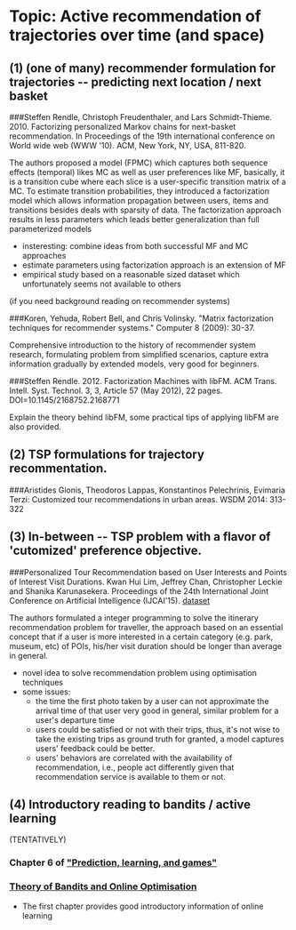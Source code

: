 Topic: Active recommendation of trajectories over time (and space)
=========== 

(1) (one of many) recommender formulation for trajectories -- predicting next location / next basket
-----------

###Steffen Rendle, Christoph Freudenthaler, and Lars Schmidt-Thieme. 2010. 
Factorizing personalized Markov chains for next-basket recommendation. 
In Proceedings of the 19th international conference on World wide web (WWW '10). ACM, New York, NY, USA, 811-820. 

The authors proposed a model (FPMC) which captures both sequence effects (temporal) likes MC as well as user preferences like MF,
basically, it is a transition cube where each slice is a user-specific transition matrix of a MC.
To estimate transition probabilities, they introduced a factorization model which allows information propagation between users, items and
transitions besides deals with sparsity of data. 
The factorization approach results in less parameters which leads better generalization than full parameterized models

* insteresting: combine ideas from both successful MF and MC approaches
* estimate parameters using factorization approach is an extension of MF
* empirical study based on a reasonable sized dataset which unfortunately seems not available to others


(if you need background reading on recommender systems)

###Koren, Yehuda, Robert Bell, and Chris Volinsky. 
"Matrix factorization techniques for recommender systems." Computer 8 (2009): 30-37.

Comprehensive introduction to the history of recommender system research,
formulating problem from simplified scenarios, capture extra information gradually by extended models, very good for beginners.


###Steffen Rendle. 2012. Factorization Machines with libFM. 
ACM Trans. Intell. Syst. Technol. 3, 3, Article 57 (May 2012), 22 pages. DOI=10.1145/2168752.2168771 

Explain the theory behind libFM, some practical tips of applying libFM are also provided.


(2) TSP formulations for trajectory recommentation.
-----------

###Aristides Gionis, Theodoros Lappas, Konstantinos Pelechrinis, Evimaria Terzi: 
Customized tour recommendations in urban areas. WSDM 2014: 313-322

(3) In-between -- TSP problem with a flavor of 'cutomized' preference objective. 
-----------

###Personalized Tour Recommendation based on User Interests and Points of Interest Visit Durations. 
Kwan Hui Lim, Jeffrey Chan, Christopher Leckie and Shanika Karunasekera. 
Proceedings of the 24th International Joint Conference on Artificial Intelligence (IJCAI'15). 
[dataset](https://sites.google.com/site/limkwanhui/datacode#ijcai15)

The authors formulated a integer programming to solve the itinerary recommendation problem for traveller,
the approach based on an essential concept that if a user is more interested in a certain category (e.g. park, museum, etc) 
of POIs, his/her visit duration should be longer than average in general.

* novel idea to solve recommendation problem using optimisation techniques
* some issues:
  * the time the first photo taken by a user can not approximate the arrival time of that user very good in general, 
    similar problem for a user's departure time
  * users could be satisfied or not with their trips, thus, it's not wise to take the existing trips as ground truth for granted,
    a model captures users' feedback could be better.
  * users' behaviors are correlated with the availability of recommendation, i.e., people act differently given that
    recommendation service is available to them or not.


(4) Introductory reading to bandits / active learning 
-----------

(TENTATIVELY)

### Chapter 6 of ["Prediction, learning, and games"](http://www.ii.uni.wroc.pl/~lukstafi/pmwiki/uploads/AGT/Prediction_Learning_and_Games.pdf)

### [Theory of Bandits and Online Optimisation](http://www.cs.huji.ac.il/~shais/papers/OLsurvey.pdf)
  * The first chapter provides good introductory information of online learning
